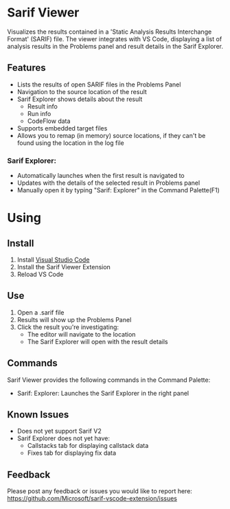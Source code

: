 # Sarif Viewer

Visualizes the results contained in a 'Static Analysis Results Interchange Format' (SARIF) file. The viewer integrates with VS Code, displaying a list of analysis results in the Problems panel and result details in the Sarif Explorer.

## Features
 * Lists the results of open SARIF files in the Problems Panel
 * Navigation to the source location of the result
 * Sarif Explorer shows details about the result
    * Result info
    * Run info
    * CodeFlow data
 * Supports embedded target files
 * Allows you to remap (in memory) source locations, if they can't be found using the location in the log file

### Sarif Explorer:
 * Automatically launches when the first result is navigated to
 * Updates with the details of the selected result in Problems panel
 * Manually open it by typing "Sarif: Explorer" in the Command Palette(F1)

# Using
## Install
1. Install [Visual Studio Code](https://code.visualstudio.com/)
2. Install the Sarif Viewer Extension
3. Reload VS Code

## Use
1. Open a .sarif file
2. Results will show up the Problems Panel
3. Click the result you're investigating:
    * The editor will navigate to the location
    * The Sarif Explorer will open with the result details

## Commands
Sarif Viewer provides the following commands in the Command Palette:
 * Sarif: Explorer: Launches the Sarif Explorer in the right panel

## Known Issues
 * Does not yet support Sarif V2
 * Sarif Explorer does not yet have: 
    * Callstacks tab for displaying callstack data
    * Fixes tab for displaying fix data

## Feedback
Please post any feedback or issues you would like to report here: https://github.com/Microsoft/sarif-vscode-extension/issues
